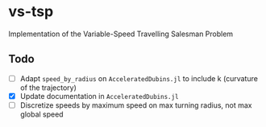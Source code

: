 # vs-tsp
Implementation of the Variable-Speed Travelling Salesman Problem

## Todo
- [ ] Adapt `speed_by_radius` on `AcceleratedDubins.jl` to include k (curvature of the trajectory)
- [x] Update documentation in `AcceleratedDubins.jl`
- [ ] Discretize speeds by maximum speed on max turning radius, not max global speed
